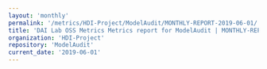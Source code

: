 ```yaml
---
layout: 'monthly'
permalink: '/metrics/HDI-Project/ModelAudit/MONTHLY-REPORT-2019-06-01/'
title: 'DAI Lab OSS Metrics Metrics report for ModelAudit | MONTHLY-REPORT-2019-06-01'
organization: 'HDI-Project'
repository: 'ModelAudit'
current_date: '2019-06-01'
---
```

